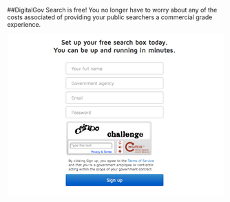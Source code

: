 ##DigitalGov Search is free! You no longer have to worry about any of the costs associated of providing your public searchers a commercial grade experience.

![Search Box No Cost](/img/promo-no-cost.png "Search Box No Cost")